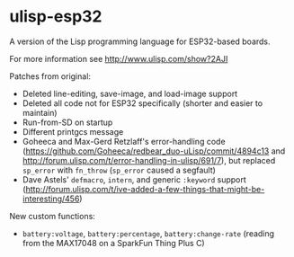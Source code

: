 # ulisp-esp32

A version of the Lisp programming language for ESP32-based boards.

For more information see http://www.ulisp.com/show?2AJI

Patches from original:

* Deleted line-editing, save-image, and load-image support
* Deleted all code not for ESP32 specifically (shorter and easier to maintain)
* Run-from-SD on startup
* Different printgcs message
* Goheeca and Max-Gerd Retzlaff's error-handling code (https://github.com/Goheeca/redbear_duo-uLisp/commit/4894c13 and http://forum.ulisp.com/t/error-handling-in-ulisp/691/7), but replaced `sp_error` with `fn_throw` (`sp_error` caused a segfault)
* Dave Astels' `defmacro`, `intern`, and generic `:keyword` support (http://forum.ulisp.com/t/ive-added-a-few-things-that-might-be-interesting/456)

New custom functions:

* `battery:voltage`, `battery:percentage`, `battery:change-rate` (reading from the MAX17048 on a SparkFun Thing Plus C)
